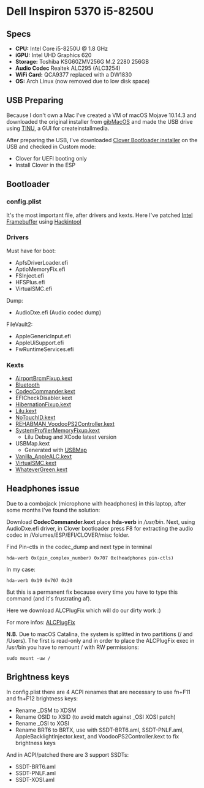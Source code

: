 # Dell Inspiron 5370 i5-8250U

## Specs
* **CPU:** Intel Core i5-8250U @ 1.8 GHz
* **iGPU:** Intel UHD Graphics 620
* **Storage:** Toshiba KSG60ZMV256G M.2 2280 256GB
* **Audio Codec** Realtek ALC295 (ALC3254)
* **WiFi Card:** QCA9377 replaced with a DW1830
* **OS:** Arch Linux (now removed due to low disk space)


## USB Preparing

Because I don't own a Mac I've created a VM of macOS Mojave 10.14.3 and downloaded the original installer from [gibMacOS](https://github.com/corpnewt/gibMacOS) and made the USB drive using [TINU](https://github.com/ITzTravelInTime/TINU/), a GUI for createinstallmedia.

After preparing the USB, I've downloaded [Clover Bootloader installer](https://github.com/Dids/clover-builder/releases/latest) on the USB and checked in Custom mode:

* Clover for UEFI booting only
* Install Clover in the ESP

## Bootloader

### config.plist

It's the most important file, after drivers and kexts.
Here I've patched [Intel Framebuffer](https://www.tonymacx86.com/threads/guide-intel-framebuffer-patching-using-whatevergreen.256490/) using [Hackintool](https://www.tonymacx86.com/threads/release-hackintool-v2-8-3.254559/)

### Drivers

Must have for boot:

* ApfsDriverLoader.efi
* AptioMemoryFix.efi
* FSInject.efi
* HFSPlus.efi
* VirtualSMC.efi

Dump:

* AudioDxe.efi (Audio codec dump)

FileVault2:

* AppleGenericInput.efi
* AppleUiSupport.efi
* FwRuntimeServices.efi

### Kexts

* [AirportBrcmFixup.kext](https://github.com/acidanthera/AirportBrcmFixup/releases/latest)* [Bluetooth](https://github.com/headkaze/OS-X-BrcmPatchRAM/releases)* [CodecCommander.kext](https://bitbucket.org/RehabMan/os-x-eapd-codec-commander/downloads/)* EFICheckDisabler.kext* [HibernationFixup.kext](https://github.com/acidanthera/HibernationFixup/releases/latest)* [Lilu.kext](https://github.com/acidanthera/Lilu/releases/latest)* [NoTouchID.kext](https://github.com/al3xtjames/NoTouchID/releases/latest)* [REHABMAN_VoodooPS2Controller.kext](https://bitbucket.org/RehabMan/os-x-voodoo-ps2-controller/downloads/)* [SystemProfilerMemoryFixup.kext](https://github.com/Goldfish64/SystemProfilerMemoryFixup)
 	* Lilu Debug and XCode latest version* USBMap.kext
	* Generated with [USBMap](https://github.com/corpnewt/USBMap) 	* [Vanilla_AppleALC.kext](https://github.com/acidanthera/AppleALC/releases/latest)* [VirtualSMC.kext](https://github.com/acidanthera/VirtualSMC/releases/latest)* [WhateverGreen.kext](https://github.com/acidanthera/WhateverGreen/releases)

## Headphones issue

Due to a combojack (microphone with headphones) in this laptop, after some months I've found the solution:

Download **CodecCommander.kext** place **hda-verb** in */usr/bin*. Next, using AudioDxe.efi driver, in Clover bootloader press F8 for extracting the audio codec in /Volumes/ESP/EFI/CLOVER/misc folder. 

Find Pin-ctls in the codec_dump and next type in terminal

`hda-verb 0x(pin_complex_number) 0x707 0x(headphones pin-ctls)
`

In my case:

`hda-verb 0x19 0x707 0x20
`

But this is a permanent fix because every time you have to type this command (and it's frustrating af).

Here we download ALCPlugFix which will do our dirty work :)

For more infos: [ALCPlugFix](https://osxlatitude.com/forums/topic/11316-how-to-fix-static-noisedistortioncrackling-sound-and-combo-jack-on-laptops/)

**N.B.** Due to macOS Catalina, the system is splitted in two partitions (/ and /Users). The first is read-only and in order to place the ALCPlugFix exec in /usr/bin you have to remount / with RW permissions:

`sudo mount -uw /`

## Brightness keys

In config.plist there are 4 ACPI renames that are necessary to use fn+F11 and fn+F12 brightness keys:

* Rename _DSM to XDSM
* Rename OSID to XSID (to avoid match against _OSI XOSI patch)
* Rename _OSI to XOSI
* Rename BRT6 to BRTX, use with SSDT-BRT6.aml, SSDT-PNLF.aml, AppleBacklightInjector.kext, and VoodooPS2Controller.kext to fix brightness keys

And in ACPI/patched there are 3 support SSDTs:

* SSDT-BRT6.aml
* SSDT-PNLF.aml
* SSDT-XOSI.aml

